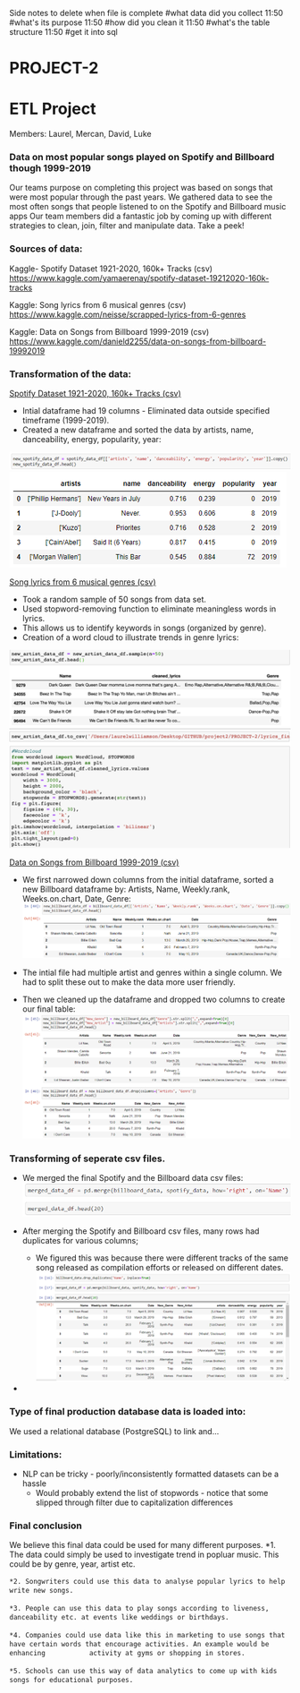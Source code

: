 Side notes to delete when file is complete 
#what data did you collect
11:50
#what's its purpose
11:50
#how did you clean it
11:50
#what's the table structure
11:50
#get it into sql




# PROJECT-2
# ETL Project 

Members: Laurel, Mercan, David, Luke

###  Data on most popular songs played on Spotify and Billboard though 1999-2019

Our teams purpose on completing this project was based on songs that were most popular through the past years. We gathered data to see the most often songs that people listened to on the Spotify and Billboard music apps  Our team members did a fantastic job by coming up with different strategies to clean, join, filter and manipulate data. Take a peek!



### Sources of data:

Kaggle-  Spotify Dataset 1921-2020, 160k+ Tracks (csv)
https://www.kaggle.com/yamaerenay/spotify-dataset-19212020-160k-tracks 

Kaggle:  Song lyrics from 6 musical genres (csv)
https://www.kaggle.com/neisse/scrapped-lyrics-from-6-genres

Kaggle:  Data on Songs from Billboard 1999-2019 (csv)
https://www.kaggle.com/danield2255/data-on-songs-from-billboard-19992019



### Transformation of the data: 

 <ins> Spotify Dataset 1921-2020, 160k+ Tracks (csv) </ins> 
* Intial dataframe had 19 columns - Eliminated data outside specified timeframe (1999-2019).
* Created a new dataframe and sorted the data by artists, name, danceability, energy, popularity, year:

![name-of-you-image](https://github.com/aslan1301/PROJECT-2/blob/main/Images/Spotify2.PNG?raw=true)
![Images/Spotify.PNG](Images/Spotify.PNG)

<ins> Song lyrics from 6 musical genres (csv) </ins> 
* Took a random sample of 50 songs from data set.
* Used stopword-removing function to eliminate meaningless words in lyrics.
* This allows us to identify keywords in songs (organized by genre).
* Creation of a word cloud to illustrate trends in genre lyrics:

![name-of-you-image](https://github.com/aslan1301/PROJECT-2/blob/main/Images/Screen%20Shot%202021-02-08%20at%206.48.39%20PM.png)

<ins> Data on Songs from Billboard 1999-2019 (csv)</ins>

*  We first narrowed down columns from the initial dataframe, sorted a new Billboard dataframe by: Artists, Name, Weekly.rank, Weeks.on.chart, Date, Genre:
![name-of-you-image](https://github.com/aslan1301/PROJECT-2/blob/main/Images/Billboard2.PNG?raw=true)

* The intial file had multiple artist and genres within a single column. We had to split these out to make the data more user friendly.

* Then we cleaned up the dataframe and dropped two columns to create our final table:
![name-of-you-image](https://github.com/aslan1301/PROJECT-2/blob/main/Images/Billboard%203.PNG?raw=true)



### Transforming of seperate csv files.

* We merged the final Spotify and the Billboard data csv files:
![name-of-you-image](https://github.com/aslan1301/PROJECT-2/blob/main/Images/merged.PNG?raw=true)
* After merging the Spotify and Billboard csv files, many rows had duplicates for various columns; 
	* We figured this was because there were different tracks of the same song released as compilation efforts or released on different dates.
![name-of-you-image](https://github.com/aslan1301/PROJECT-2/blob/main/Images/Project%20Main.PNG?raw=true)

* 




### Type of final production database data is loaded into:

We used a relational database (PostgreSQL) to link and...

### Limitations:

* NLP can be tricky - poorly/inconsistently formatted datasets can be a hassle
	* Would probably extend the list of stopwords - notice that some slipped through filter due to capitalization differences


### Final conclusion 

We believe this final data could be used for many different purposes.
	*1. The data could simply be used to investigate trend in popluar music. This could be by genre, year, artist etc. 
	
	*2. Songwriters could use this data to analyse popular lyrics to help write new songs.
	
	*3. People can use this data to play songs according to liveness, danceability etc. at events like weddings or birthdays. 
	
	*4. Companies could use data like this in marketing to use songs that have certain words that encourage activities. An example would be enhancing	   	    activity at gyms or shopping in stores.
	
	*5. Schools can use this way of data analytics to come up with kids songs for educational purposes.
